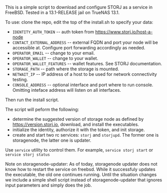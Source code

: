 This is a simple script to download and configure STORJ as a service in FreeBSD. Tested in a 13.1-RELEASE jail on TrueNAS 13.1.


To use: clone the repo, edit the top of the install.sh to specify your data:

- `IDENTITY_AUTH_TOKEN` -- auth token from https://www.storj.io/host-a-node
- `CONTACT_EXTERNAL_ADDRESS` -- external FQDN and port your node will be accessible at. Configure port forwarding accordingly as needed.
- `OPERATOR_EMAIL` -- change to your email.
- `OPERATOR_WALLET` -- change to your wallet.
- `OPERATOR_WALLET_FEATURES` -- wallet features. See STORJ documentation.
- `STORAGE_PATH` -- path where the storage is mounted.
- `NETWAIT_IP` -- IP address of a host to be used for network connectivity testing.
- `CONSOLE_ADDRESS` -- optional interface and port where to run console. Omitting inteface address will listen on all interfaces.

Then run the install script. 

The script will peform the following: 

- determine the suggested version of storage node as defined by https://version.storj.io, download, and install the executables.
- initialize the identity, authorize it with the token, and init storage. 
- create and start two rc services: `storj` and `storjupd`. The former one is storagenode, the latter one is updater.

Use `service` utility to control them. For example, `service storj start` or `service storj status`

Note on storagenode-updater: As of today, storagenode updater does not know how to restart the service on freebsd. While it successfuly updates the executable, the old one continues running.
Until the situation changes we include a simple shell script instead of storagenode-updater that ignores input parameters and simply does the job.

